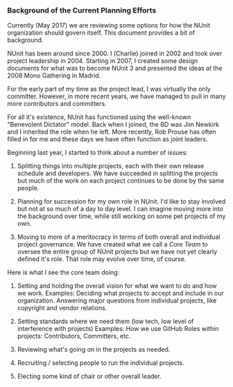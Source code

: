 ### Background of the Current Planning Efforts

Currently (May 2017) we are reviewing some options for how the NUnit
organization should govern itself. This document provides a bit of 
background.

NUnit has been around since 2000. I (Charlie) joined in 2002 and took
over project leadership in 2004. Starting in 2007, I created some design 
documents for what was to become NUnit 3 and presented the ideas at the
2008 Mono Gathering in Madrid.

For the early part of my time as the project lead, I was virtually the
only committer. However, in more recent years, we have managed to pull in
many more contributors and committers.

For all it's existence, NUnit has functioned using the well-known
"Benevolent Dictator" model. Back when I joined, the BD was Jim Newkirk
and I inherited the role when he left. More recently, Rob Prouse has often 
filled in for me and these days we have often function as joint leaders.

Beginning last year, I started to think about a number of issues:

1. Splitting things into multiple projects, each with their own
release schedule and developers. We have succeeded in splitting the
projects but much of the work on each project continues to be done 
by the same people.

2. Planning for succession for my own role in NUnit. I'd like to stay
involved but not at so much of a day to day level. I can imagine moving
more into the background over time, while still working on some pet
projects of my own.

3. Moving to more of a meritocracy in terms of both overall and individual
project governance. We have created what we call a _Core Team_ to oversee
the entire group of NUnit projects but we have not yet clearly defined
it's role. That role may evolve over time, of course.

Here is what I see the core team doing:

 1. Setting and holding the overall vision for what we want to do and
how we work.
     Examples:
       Deciding what projects to accept and include in our organization.
       Answering major questions from individual projects, like
copyright and vendor relations.

 2. Setting standards where we need them (low tech, low level of
interference with projects)
     Examples:
        How we use GitHub
        Roles within projects: Contributors, Committers, etc.

 3. Reviewing what's going on in the projects as needed.

 4. Recruiting / selecting people to run the individual projects.

 5. Electing some kind of chair or other overall leader.


